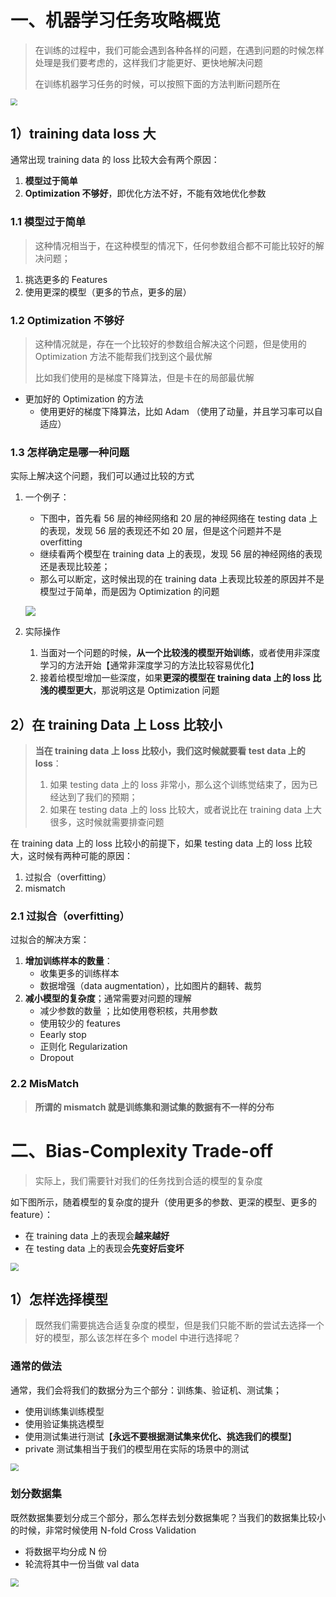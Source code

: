 # 一、机器学习任务攻略概览

> 在训练的过程中，我们可能会遇到各种各样的问题，在遇到问题的时候怎样处理是我们要考虑的，这样我们才能更好、更快地解决问题
>
> 在训练机器学习任务的时候，可以按照下面的方法判断问题所在

<img src="imgs/tricks.png" style="zoom: 67%;" />

## 1）training data loss 大

通常出现 training data 的 loss 比较大会有两个原因：

1. **模型过于简单**
2. **Optimization 不够好**，即优化方法不好，不能有效地优化参数

### 1.1 模型过于简单

> 这种情况相当于，在这种模型的情况下，任何参数组合都不可能比较好的解决问题；

1. 挑选更多的 Features
2. 使用更深的模型（更多的节点，更多的层）

### 1.2 Optimization 不够好

> 这种情况就是，存在一个比较好的参数组合解决这个问题，但是使用的 Optimization 方法不能帮我们找到这个最优解 
>
> 比如我们使用的是梯度下降算法，但是卡在的局部最优解

- 更加好的 Optimization 的方法
  - 使用更好的梯度下降算法，比如 Adam （使用了动量，并且学习率可以自适应）

### 1.3 怎样确定是哪一种问题

实际上解决这个问题，我们可以通过比较的方式

1. 一个例子：

   - 下图中，首先看 56 层的神经网络和 20 层的神经网络在 testing data 上的表现，发现 56 层的表现还不如 20 层，但是这个问题并不是 overfitting
   - 继续看两个模型在 training data 上的表现，发现 56 层的神经网络的表现还是表现比较差；
   - 那么可以断定，这时候出现的在 training data 上表现比较差的原因并不是模型过于简单，而是因为 Optimization 的问题

   ![](imgs/trick2.png)

2. 实际操作

   1. 当面对一个问题的时候，**从一个比较浅的模型开始训练**，或者使用非深度学习的方法开始【通常非深度学习的方法比较容易优化】
   2. 接着给模型增加一些深度，如果**更深的模型在 training data 上的 loss 比浅的模型更大**，那说明这是 Optimization 问题

## 2）在 training Data 上 Loss 比较小

> **当在 training data 上 loss 比较小，我们这时候就要看 test data 上的 loss**：
>
> 1. 如果 testing data  上的 loss 非常小，那么这个训练觉结束了，因为已经达到了我们的预期；
> 2. 如果在 testing data 上的 loss 比较大，或者说比在 training data 上大很多，这时候就需要排查问题

在 training data 上的 loss 比较小的前提下，如果 testing data 上的 loss 比较大，这时候有两种可能的原因：

1. 过拟合（overfitting）
2. mismatch

### 2.1 过拟合（overfitting）

过拟合的解决方案：

1. **增加训练样本的数量**：
   - 收集更多的训练样本
   - 数据增强（data augmentation），比如图片的翻转、裁剪
2. **减小模型的复杂度**；通常需要对问题的理解
   - 减少参数的数量 ；比如使用卷积核，共用参数
   - 使用较少的 features
   - Eearly stop
   - 正则化 Regularization
   - Dropout

### 2.2 MisMatch

> **所谓的 mismatch 就是训练集和测试集的数据有不一样的分布**



# 二、Bias-Complexity Trade-off

> 实际上，我们需要针对我们的任务找到合适的模型的复杂度

如下图所示，随着模型的复杂度的提升（使用更多的参数、更深的模型、更多的 feature）：

- 在 training data 上的表现会**越来越好**
- 在 testing data 上的表现会**先变好后变坏**

<img src="imgs/trick3.png" style="zoom:80%;" />

## 1）怎样选择模型

> 既然我们需要挑选合适复杂度的模型，但是我们只能不断的尝试去选择一个好的模型，那么该怎样在多个 model 中进行选择呢？

### 通常的做法

通常，我们会将我们的数据分为三个部分：训练集、验证机、测试集；

- 使用训练集训练模型
- 使用验证集挑选模型
- 使用测试集进行测试【**永远不要根据测试集来优化、挑选我们的模型**】
- private 测试集相当于我们的模型用在实际的场景中的测试

<img src="imgs/trick4.png" style="zoom:80%;" />

### 划分数据集

既然数据集要划分成三个部分，那么怎样去划分数据集呢？当我们的数据集比较小的时候，非常时候使用 N-fold Cross Validation

- 将数据平均分成 N 份
- 轮流将其中一份当做 val data

<img src="imgs/trick5.png" style="zoom:80%;" />